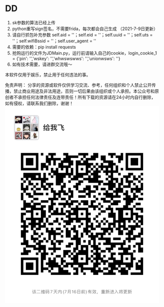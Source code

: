 # DD
1. sk参数的算法已经上传 
2. python重写sign签名，不需要frida，每次都会自己生成 （2021-7-9日更新）
3. 请自行抓包补充参数 self.aid = ''；self.eid = ''；self.uuid = ''；self.uts = ''；self.wifiBssid = ''；self.user_agent = ''
4. 需要的依赖：pip install requests
5. 抢购运行的文件为JDMain.py，运行前请输入自己的cookie，login_cookie_1 = {'pin': '','wskey': '','whwswswws': '','unionwsws': ''}
6. 如有技术需要，请进群交流哦～

本软件仅用于娱乐，禁止用于任何违法的事。

免责声明： 分享的资源或软件仅供学习交流、参考，任何组织和个人禁止公开传播，禁止商业用途及非法用途，否则一切后果由该组织或个人承担。本公众号和原创者不承担任何法律责任及连带责任！所有下载的资源请在24小时内自行删除，如有侵权，请联系我们删除，谢谢！
![image](https://github.com/asdanny/DD/blob/main/WechatIMG781.jpeg)




